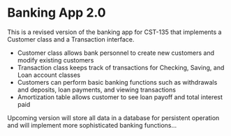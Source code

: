 # Banking App 2.0
This is a revised version of the banking app for CST-135 that implements a Customer class and a Transaction interface.
* Customer class allows bank personnel to create new customers and modify existing customers
* Transaction class keeps track of transactions for Checking, Saving, and Loan account classes
* Customers can perform basic banking functions such as withdrawals and deposits, loan payments, and viewing transactions
* Amortization table allows customer to see loan payoff and total interest paid

Upcoming version will store all data in a database for persistent operation and will implement more sophisticated banking functions...
